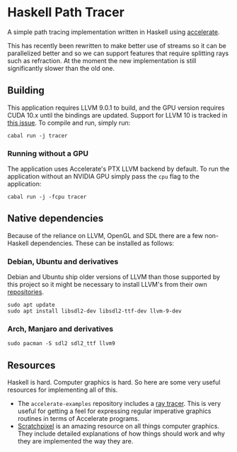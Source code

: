 # Haskell Path Tracer

A simple path tracing implementation written in Haskell using
[accelerate](https://github.com/AccelerateHS/accelerate).

This has recently been rewritten to make better use of streams so it can be
parallelized better and so we can support features that require splitting rays
such as refraction. At the moment the new implementation is still significantly
slower than the old one.

## Building

This application requires LLVM 9.0.1 to build, and the GPU version requires CUDA
10.x until the bindings are updated. Support for LLVM 10 is tracked in [this
issue](https://github.com/llvm-hs/llvm-hs/issues/293). To compile and run,
simply run:

```shell
cabal run -j tracer
```

### Running without a GPU

The application uses Accelerate's PTX LLVM backend by default. To run the
application without an NVIDIA GPU simply pass the `cpu` flag to the application:

```shell
cabal run -j -fcpu tracer
```

## Native dependencies

Because of the reliance on LLVM, OpenGL and SDL there are a few non-Haskell
dependencies. These can be installed as follows:

### Debian, Ubuntu and derivatives

Debian and Ubuntu ship older versions of LLVM than those supported by this
project so it might be necessary to install LLVM's from their own
[repositories](https://apt.llvm.org/).

```shell
sudo apt update
sudo apt install libsdl2-dev libsdl2-ttf-dev llvm-9-dev
```

### Arch, Manjaro and derivatives

```shell
sudo pacman -S sdl2 sdl2_ttf llvm9
```

## Resources

Haskell is hard. Computer graphics is hard. So here are some very useful
resources for implementing all of this.

- The `accelerate-examples` repository includes a [ray
  tracer](https://github.com/AccelerateHS/accelerate-examples/tree/master/examples/ray).
  This is very useful for getting a feel for expressing regular imperative
  graphics routines in terms of Accelerate programs.
- [Scratchpixel](https://www.scratchapixel.com/) is an amazing resource on all
  things computer graphics. They include detailed explanations of how things
  should work and why they are implemented the way they are.
